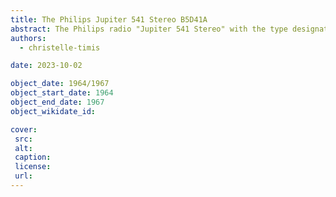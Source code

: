 ```yaml
---
title: The Philips Jupiter 541 Stereo B5D41A
abstract: The Philips radio "Jupiter 541 Stereo" with the type designation "B5D41A" is a tabletop unit. At the rear, the radio has a tape/record player and an aerial connection. 
authors:
  - christelle-timis

date: 2023-10-02

object_date: 1964/1967
object_start_date: 1964
object_end_date: 1967
object_wikidate_id:

cover:
 src: 
 alt:
 caption:
 license:
 url: 
---
```

